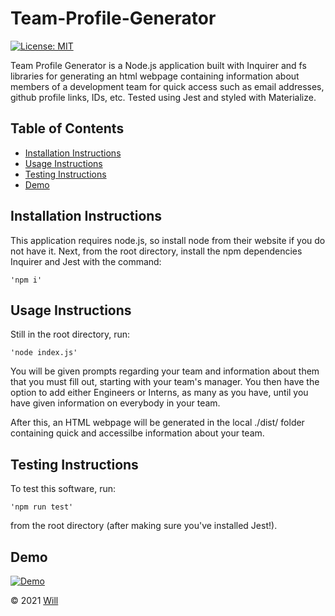 # Team-Profile-Generator
[![License: MIT](https://img.shields.io/badge/License-MIT-yellow.svg)](https://opensource.org/licenses/MIT)

Team Profile Generator is a Node.js application built with Inquirer and fs libraries for generating an html webpage containing information about members of a development team for quick access such as email addresses, github profile links, IDs, etc. Tested using Jest and styled with Materialize.

## Table of Contents
   
* [Installation Instructions](#installation-instructions)
* [Usage Instructions](#usage-instructions)
* [Testing Instructions](#testing-instructions)
* [Demo](#demo)

## Installation Instructions

This application requires node.js, so install node from their website if you do not have it. Next, from the root directory, install the npm dependencies Inquirer and Jest with the command: 
      
    'npm i'

## Usage Instructions

Still in the root directory, run: 
      
    'node index.js' 
      
You will be given prompts regarding your team and information about them that you must fill out, starting with your team's manager. You then have the option to add either Engineers or Interns, as many as you have, until you have given information on everybody in your team. 

After this, an HTML webpage will be generated in the local ./dist/ folder containing quick and accessilbe information about your team.

## Testing Instructions

To test this software, run: 

    'npm run test' 

from the root directory (after making sure you've installed Jest!).

## Demo
[![Demo](https://img.youtube.com/vi/KrnTw_LhYRM/0.jpg)](https://www.youtube.com/watch?v=KrnTw_LhYRM)

&copy; 2021 [Will](https://github.com/WillBerner)
